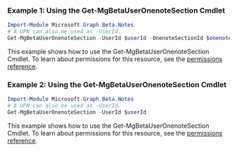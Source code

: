 ### Example 1: Using the Get-MgBetaUserOnenoteSection Cmdlet
```powershell
Import-Module Microsoft.Graph.Beta.Notes
# A UPN can also be used as -UserId.
Get-MgBetaUserOnenoteSection -UserId $userId -OnenoteSectionId $onenoteSectionId
```
This example shows how to use the Get-MgBetaUserOnenoteSection Cmdlet.
To learn about permissions for this resource, see the [permissions reference](/graph/permissions-reference).
### Example 2: Using the Get-MgBetaUserOnenoteSection Cmdlet
```powershell
Import-Module Microsoft.Graph.Beta.Notes
# A UPN can also be used as -UserId.
Get-MgBetaUserOnenoteSection -UserId $userId
```
This example shows how to use the Get-MgBetaUserOnenoteSection Cmdlet.
To learn about permissions for this resource, see the [permissions reference](/graph/permissions-reference).
